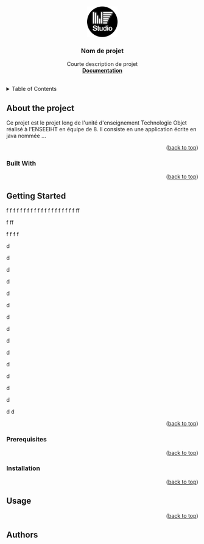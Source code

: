 <a name="readme-top"></a>

<!-- PROJECT TITLE -->
<br />
<div align="center">
  <a href="https://github.com/cyrianR/poo-long-project-n7/tree/main">
    <img src="images/logo.png" alt="Logo" width="80" height="80">
  </a>

  <h3 align="center">Nom de projet</h3>

  <p align="center">
    Courte description de projet
    <br />
    <a href=""><strong>Documentation</strong></a>
    <br />
    <br />
  </p>
</div>

<!-- TABLE OF CONTENTS -->
<details>
  <summary>Table of Contents</summary>
  <ol>
    <li>
      <a href="#about-the-project">About the project</a>
      <ul>
        <li><a href="#built-with">Built With</a></li>
      </ul>
    </li>
    <li>
      <a href="#getting-started">Getting Started</a>
      <ul>
        <li><a href="#prerequisites">Prerequisites</a></li>
        <li><a href="#installation">Installation</a></li>
      </ul>
    </li>
    <li><a href="#usage">Usage</a></li>
    <li><a href="#authors">Authors</a></li>
  </ol>
</details>

<!-- ABOUT THE PROJECT -->
## About the project

Ce projet est le projet long de l'unité d'enseignement Technologie Objet réalisé à l'ENSEEIHT en équipe de 8.
Il consiste en une application écrite en java nommée ...

<p align="right">(<a href="#readme-top">back to top</a>)</p>

<!-- BUILT WITH -->
### Built With

<p align="right">(<a href="#readme-top">back to top</a>)</p>

<!-- GETTING STARTED -->
## Getting Started
f
f
f
f
f
f
f
f
f
f
f
f
f
f
f
f
f
f
f
f
ff

f
ff

f
f
f
f

d

d

d

d

d

d

d

d


d

d

d


d


d

d


d
d
<p align="right">(<a href="#readme-top">back to top</a>)</p>

<!-- PREREQUISITES -->
### Prerequisites

<p align="right">(<a href="#readme-top">back to top</a>)</p>

<!-- INSTALLATION -->
### Installation

<p align="right">(<a href="#readme-top">back to top</a>)</p>

<!-- USAGE -->
## Usage

<p align="right">(<a href="#readme-top">back to top</a>)</p>

<!-- AUTHORS -->
## Authors


